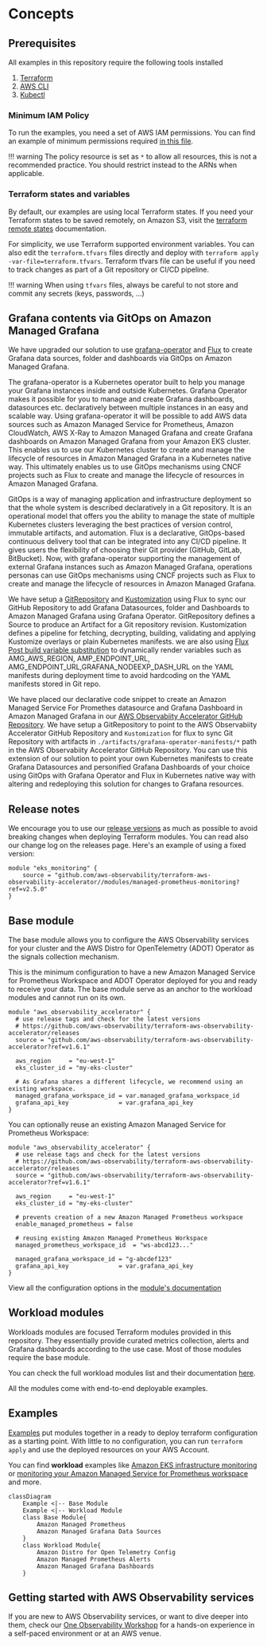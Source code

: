 # Concepts

## Prerequisites

All examples in this repository require the following tools installed

1. [Terraform](https://learn.hashicorp.com/tutorials/terraform/install-cli)
2. [AWS CLI](https://docs.aws.amazon.com/cli/latest/userguide/install-cliv2.html)
3. [Kubectl](https://Kubernetes.io/docs/tasks/tools/)

### Minimum IAM Policy

To run the examples, you need a set of AWS IAM permissions. You can find an example of minimum
permissions required [in this file](https://github.com/aws-observability/terraform-aws-observability-accelerator/blob/main/docs/iam/min-iam-policy.json).

!!! warning
    The policy resource is set as `*` to allow all resources, this is not a recommended practice.
    You should restrict instead to the ARNs when applicable.

### Terraform states and variables

By default, our examples are using local Terraform states. If you need
your Terraform states to be saved remotely, on Amazon S3, visit the
[terraform remote states](https://www.terraform.io/language/state/remote) documentation.

For simplicity, we use Terraform supported environment variables.
You can also edit the `terraform.tfvars` files directly and deploy
with `terraform apply -var-file=terraform.tfvars`. Terraform tfvars file can be useful if
you need to track changes as part of a Git repository or CI/CD pipeline.

!!! warning
    When using `tfvars` files, always be careful to not store and commit any secrets (keys,     passwords, ...)

## Grafana contents via GitOps on Amazon Managed Grafana

We have upgraded our solution to use [grafana-operator](https://github.com/grafana-operator/grafana-operator#:~:text=The%20grafana%2Doperator%20is%20a,an%20easy%20and%20scalable%20way.) and [Flux](https://fluxcd.io/) to create Grafana data sources, folder and dashboards via GitOps on Amazon Managed Grafana.

The grafana-operator is a Kubernetes operator built to help you manage your Grafana instances inside and outside Kubernetes. Grafana Operator makes it possible for you to manage and create Grafana dashboards, datasources etc. declaratively between multiple instances in an easy and scalable way. Using grafana-operator it will be possible to add AWS data sources such as Amazon Managed Service for Prometheus, Amazon CloudWatch, AWS X-Ray to Amazon Managed Grafana and create Grafana dashboards on Amazon Managed Grafana from your Amazon EKS cluster. This enables us to use our Kubernetes cluster to create and manage the lifecycle of resources in Amazon Managed Grafana in a Kubernetes native way. This ultimately enables us to use GitOps mechanisms using CNCF projects such as Flux  to create and manage the lifecycle of resources in Amazon Managed Grafana.

GitOps is a way of managing application and infrastructure deployment so that the whole system is described declaratively in a Git repository. It is an operational model that offers you the ability to manage the state of multiple Kubernetes clusters leveraging the best practices of version control, immutable artifacts, and automation. Flux  is a declarative, GitOps-based continuous delivery tool that can be integrated into any CI/CD pipeline. It gives users the flexibility of choosing their Git provider (GitHub, GitLab, BitBucket). Now, with grafana-operator supporting the management of external Grafana instances such as Amazon Managed Grafana, operations personas can use GitOps mechanisms using CNCF projects such as Flux to create and manage the lifecycle of resources in Amazon Managed Grafana.

We have setup a [GitRepository](https://fluxcd.io/flux/components/source/gitrepositories/) and [Kustomization](https://fluxcd.io/flux/components/kustomize/kustomization/) using Flux to sync our GitHub Repository to add Grafana Datasources, folder and Dashboards to Amazon Managed Grafana using Grafana Operator. GitRepository defines a Source to produce an Artifact for a Git repository revision. Kustomization defines a pipeline for fetching, decrypting, building, validating and applying Kustomize overlays or plain Kubernetes manifests. we are also using [Flux Post build variable substitution](https://fluxcd.io/flux/components/kustomize/kustomization/#post-build-variable-substitution) to dynamically render variables such as AMG_AWS_REGION, AMP_ENDPOINT_URL, AMG_ENDPOINT_URL,GRAFANA_NODEEXP_DASH_URL on the YAML manifests during deployment time to avoid hardcoding on the YAML manifests stored in Git repo.

We have placed our declarative code snippet to create an Amazon Managed Service For Promethes datasource and Grafana Dashboard in Amazon Managed Grafana in our [AWS Observabiity Accelerator GitHub Repository](https://github.com/aws-observability/aws-observability-accelerator). We have setup a GitRepository to point to the AWS Observabiity Accelerator GitHub Repository and `Kustomization` for flux to sync Git Repository with artifacts in `./artifacts/grafana-operator-manifests/*` path in the AWS Observabiity Accelerator GitHub Repository. You can use this extension of our solution to point your own Kubernetes manifests to create Grafana Datasources and personified Grafana Dashboards of your choice using GitOps with Grafana Operator and Flux in Kubernetes native way with altering and redeploying this solution for changes to Grafana resources.



## Release notes

We encourage you to use our [release versions](https://github.com/aws-observability/terraform-aws-observability-accelerator/releases)
as much as possible to avoid breaking changes when deploying Terraform modules. You can
read also our change log on the releases page. Here's an example of using a fixed version:

```hcl
module "eks_monitoring" {
    source = "github.com/aws-observability/terraform-aws-observability-accelerator//modules/managed-prometheus-monitoring?ref=v2.5.0"
}
```


## Base module

The base module allows you to configure the AWS Observability services for your cluster and
the AWS Distro for OpenTelemetry (ADOT) Operator as the signals collection mechanism.

This is the minimum configuration to have a new Amazon Managed Service for Prometheus Workspace
and ADOT Operator deployed for you and ready to receive your data.
The base module serve as an anchor to the workload modules and cannot run on its own.

```hcl
module "aws_observability_accelerator" {
  # use release tags and check for the latest versions
  # https://github.com/aws-observability/terraform-aws-observability-accelerator/releases
  source = "github.com/aws-observability/terraform-aws-observability-accelerator?ref=v1.6.1"

  aws_region     = "eu-west-1"
  eks_cluster_id = "my-eks-cluster"

  # As Grafana shares a different lifecycle, we recommend using an existing workspace.
  managed_grafana_workspace_id = var.managed_grafana_workspace_id
  grafana_api_key              = var.grafana_api_key
}
```

You can optionally reuse an existing Amazon Managed Service for Prometheus Workspace:

```hcl
module "aws_observability_accelerator" {
  # use release tags and check for the latest versions
  # https://github.com/aws-observability/terraform-aws-observability-accelerator/releases
  source = "github.com/aws-observability/terraform-aws-observability-accelerator?ref=v1.6.1"

  aws_region     = "eu-west-1"
  eks_cluster_id = "my-eks-cluster"

  # prevents creation of a new Amazon Managed Prometheus workspace
  enable_managed_prometheus = false

  # reusing existing Amazon Managed Prometheus Workspace
  managed_prometheus_workspace_id  = "ws-abcd123..."

  managed_grafana_workspace_id = "g-abcdef123"
  grafana_api_key              = var.grafana_api_key
}
```

View all the configuration options in the [module's documentation](https://github.com/aws-observability/terraform-aws-observability-accelerator#requirements)

## Workload modules

Workloads modules are focused Terraform modules provided in this repository. They essentially provide curated metrics collection, alerts and Grafana dashboards according to the use case. Most of those modules require the base module.

You can check the full workload modules list and their documentation [here](https://github.com/aws-observability/terraform-aws-observability-accelerator/tree/main/modules/).

All the modules come with end-to-end deployable examples.

## Examples

[Examples](https://github.com/aws-observability/terraform-aws-observability-accelerator/tree/main/examples) put modules together in a ready to deploy terraform configuration as a starting point. With little to no configuration, you can run `terraform apply` and use the deployed resources on your AWS Account.

You can find **workload** examples like [Amazon EKS infrastructure monitoring](https://aws-observability.github.io/terraform-aws-observability-accelerator/eks/) or [monitoring your Amazon Managed Service for Prometheus workspace](https://aws-observability.github.io/terraform-aws-observability-accelerator/workloads/managed-prometheus/) and more.

``` mermaid
classDiagram
    Example <|-- Base Module
    Example <|-- Workload Module
    class Base Module{
        Amazon Managed Prometheus
        Amazon Managed Grafana Data Sources
    }
    class Workload Module{
        Amazon Distro for Open Telemetry Config
        Amazon Managed Prometheus Alerts
        Amazon Managed Grafana Dashboards
    }
```


## Getting started with AWS Observability services

If you are new to AWS Observability services, or want to dive deeper into them,
check our [One Observability Workshop](https://catalog.workshops.aws/observability/)
for a hands-on experience in a self-paced environment or at an AWS venue.
